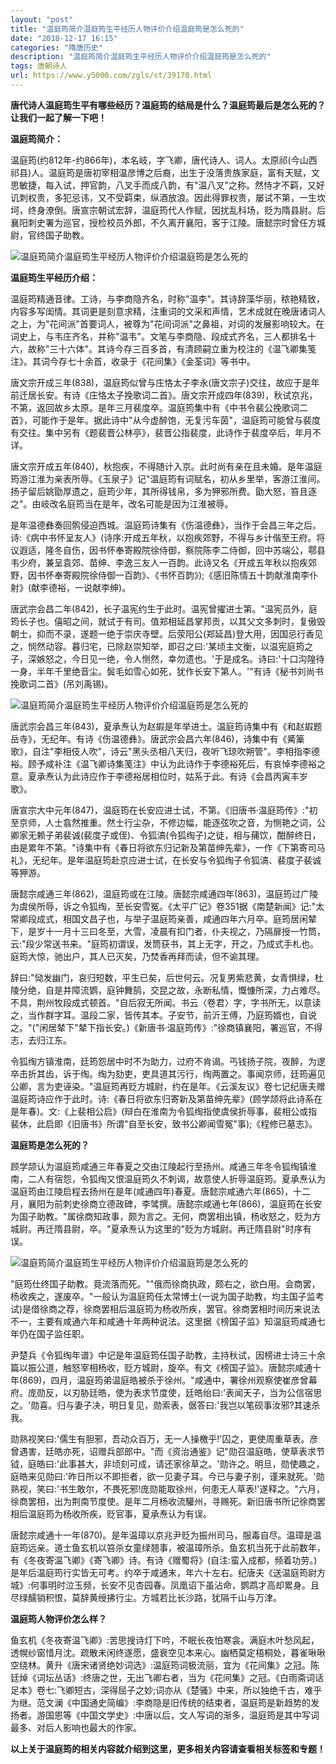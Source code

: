 ```yaml
---
layout: "post"
title: "温庭筠简介温庭筠生平经历人物评价介绍温庭筠是怎么死的"
date: "2018-12-17 16:15"
categories: "隋唐历史"
description: "温庭筠简介温庭筠生平经历人物评价介绍温庭筠是怎么死的"
tags: 唐朝诗人
url: https://www.y5000.com/zgls/st/39170.html
---
```






**唐代诗人温庭筠生平有哪些经历？温庭筠的结局是什么？温庭筠最后是怎么死的？让我们一起了解一下吧！**

 **温庭筠简介：**

温庭筠(约812年-约866年)，本名岐，字飞卿，唐代诗人、词人。太原祁(今山西祁县)人。温庭筠是唐初宰相温彦博之后裔，出生于没落贵族家庭，富有天赋，文思敏捷，每入试，押官韵，八叉手而成八韵，有"温八叉"之称。然恃才不羁，又好讥刺权贵，多犯忌讳，又不受羁束，纵酒放浪。因此得罪权贵，屡试不第，一生坎坷，终身潦倒。唐宣宗朝试宏辞，温庭筠代人作赋，因扰乱科场，贬为隋县尉。后襄阳刺史署为巡官，授检校员外郎，不久离开襄阳，客于江陵。唐懿宗时曾任方城尉，官终国子助教。

![温庭筠简介温庭筠生平经历人物评价介绍温庭筠是怎么死的](https://img.y5000.com/uploads/allimg/181224/09daa2afb137e3a8425af2996f83df45.jpg)

 **温庭筠生平经历介绍：**

温庭筠精通音律。工诗，与李商隐齐名，时称"温李"。其诗辞藻华丽，秾艳精致，内容多写闺情。其词更是刻意求精，注重词的文采和声情，艺术成就在晚唐诸词人之上，为"花间派"首要词人，被尊为"花间词派"之鼻祖，对词的发展影响较大。在词史上，与韦庄齐名，并称"温韦"。文笔与李商隐、段成式齐名，三人都排名十六，故称"三十六体"。其诗今存三百多首，有清顾嗣立重为校注的《温飞卿集笺注》。其词今存七十余首，收录于《花间集》《金荃词》等书中。

唐文宗开成三年(838)，温庭筠似曾与庄恪太子李永(唐文宗子)交往，故应于是年前迁居长安。有诗《庄恪太子挽歌词二首》。唐文宗开成四年(839)，秋试京兆，不第，返回故乡太原。是年三月裴度卒。温庭筠集中有《中书令裴公挽歌词二首》，可能作于是年。据此诗中"从今虚醉饱，无复污车茵"，温庭筠可能曾与裴度有交往。集中另有《题裴晋公林亭》，裴晋公指裴度，此诗作于裴度卒后，年月不详。

唐文宗开成五年(840)，秋抱疾，不得随计入京。此时尚有亲在且未婚。是年温庭筠游江淮为亲表所辱。《玉泉子》记"温庭筠有词赋名，初从乡里举，客游江淮间。扬子留后姚勖厚遗之，庭筠少年，其所得钱帛，多为狎邪所费。勖大怒，笞且逐之"。由岐改名庭筠当在是年，改名可能是因为江淮被辱。

是年温德彝奏回鹘侵迫西城。温庭筠诗集有《伤温德彝》，当作于会昌三年之后。诗:《病中书怀呈友人》(诗序:开成五年秋，以抱疾郊野，不得与乡计偕至王府。将议遐适，隆冬自伤，因书怀奉寄殿院徐侍御，察院陈李二侍御，回中苏端公，鄠县韦少府，兼呈袁郊、苗绅、李逸三友人一百韵。此诗又名《开成五年秋以抱疾郊野，因书怀奉寄殿院徐侍御一百韵》、《书怀百韵》);《感旧陈情五十韵献淮南李仆射》(献李德裕，一说献李绅)。

唐武宗会昌二年(842)，长子温宪约生于此时。温宪曾擢进士第。"温宪员外，庭筠长子也。僖昭之间，就试于有司。值郑相延昌掌邦贡，以其父文多刺时，复傲毁朝士，抑而不录，遂题一绝于崇庆寺壁。后荥阳公(郑延昌)登大用，因国忌行香见之，悯然动容。暮归宅，已除赵崇知举，即召之曰:'某顷主文衡，以温宪庭筠之子，深嫉怒之，今日见一绝，令人恻然，幸勿遗也。'于是成名。诗曰:'十口沟隍待一身，半年千里绝音尘。鬓毛如雪心如死，犹作长安下第人。'"有诗《秘书刘尚书挽歌词二首》(吊刘禹锡)。

![温庭筠简介温庭筠生平经历人物评价介绍温庭筠是怎么死的](https://img.y5000.com/uploads/allimg/181224/7450d4fce6bb165cd4d102302e58b2f6.jpg)

唐武宗会昌三年(843)，夏承焘认为赵嘏是年举进士。温庭筠诗集中有《和赵嘏题岳寺》，无纪年。有诗《伤温德彝》。唐武宗会昌六年(846)，诗集中有《觱篥歌》，自注"李相伎人吹"，诗云"黑头丞相八天归，夜听飞琼吹朔管"。李相指李德裕。顾予咸补注《温飞卿诗集笺注》中认为此诗作于李德裕死后，有哀悼李德裕之意。夏承焘认为此诗应作于李德裕居相位时，姑系于此。有诗《会昌丙寅丰岁歌》。

唐宣宗大中元年(847)，温庭筠在长安应进士试，不第。《旧唐书·温庭筠传》:"初至京师，人士翕然推重。然士行尘杂，不修边幅，能逐弦吹之音，为恻艳之词，公卿家无赖子弟裴诚(裴度子或侄)、令狐滈(令狐绹子)之徒，相与蒱饮，酣醉终日，由是累年不第。"诗集中有《春日将欲东归记新及第苗绅先辈》，一作《下第寄司马礼》，无纪年。是年温庭筠赴京应进士试，在长安与令狐绹子令狐滈、裴度子裴诚等狎游。

唐懿宗咸通三年(862)，温庭筠或在江陵。唐懿宗咸通四年(863)，温庭筠过广陵为虞侯所辱，诉之令狐绹，至长安雪冤。《太平广记》卷351据《南楚新闻》记:"太常卿段成式，相国文昌子也，与举子温庭筠亲善，咸通四年六月卒。庭筠居闲辇下，是岁十一月十三曰冬至，大雪，凌晨有扣门者，仆夫视之，乃隔扉授一竹筒，云:"段少常送书来。"庭筠初谓误，发筒获书，其上无字，开之，乃成式手札也。庭筠大惊，驰出户，其人已灭矣，乃焚香再拜而读，但不谕其理。

辞曰:"恸发幽门，哀归短数，平生已矣，后世何云。况复男紫悲黄，女青惧绿，杜陵分绝，自是井障流鹦，庭钟舞鹄，交昆之故，永断私情，慨慷所深，力占难尽。不具，荆州牧段成式顿首。"自后寂无所闻。书云〈卷君〉字，字书所无，以意读之，当作群字耳。温段二家，皆传其本。子安节，前沂王傅，乃庭筠婿也，自说之。"("闲居辇下"辇下指长安。)《新唐书·温庭筠传》:"徐商镇襄阳，署巡官，不得志，去归江东。

令狐绹方镇淮南，廷筠怨居中时不为助力，过府不肯谒。丐钱扬子院，夜醉，为逻卒击折其齿，诉于绹。绹为劾吏，吏具道其污行，绹两置之。事闻京师，廷筠遍见公卿，言为吏诬染。"温庭筠再贬方城尉，约在是年。《云溪友议》卷七记纪唐夫赠温庭筠诗应作于此时。诗:《春日将欲东归寄新及第苗绅先辈》(顾学颉将此诗系在是年春)。文:《上裴相公启》(辩白在淮南为令狐绹指使虞侯折辱事，裴相公或指裴休，此启即《旧唐书》所谓"自至长安，致书公卿闻雪冤"事);《程修已墓志》。

 **温庭筠是怎么死的？**

顾学颉认为温庭筠咸通三年春夏之交由江陵起行至扬州。咸通三年冬令狐绹镇淮南，二人有宿怨，令狐绹又恨温庭筠久不刺谒，故意使人折辱温庭筠。夏承焘认为温庭筠由江陵启程去扬州在是年(咸通四年)春夏。唐懿宗咸通六年(865)，十二月，襄阳为前刺史徐商立德政碑，李骘撰。唐懿宗咸通七年(866)，温庭筠在长安为国子助教。"属徐商知政事，颇为言之。无何，商罢相出镇，杨收怒之，贬为方城尉。再迁隋县尉，卒。"夏承焘认为这里的"贬为方城尉。再迁隋县尉"时序有误。

![温庭筠简介温庭筠生平经历人物评价介绍温庭筠是怎么死的](https://img.y5000.com/uploads/allimg/181224/ed49cbba085406d4a6c0c3da622c85e3.jpg)

"庭筠仕终国子助教。竟流落而死。""俄而徐商执政，颇右之，欲白用。会商罢，杨收疾之，遂废卒。"一般认为温庭筠任太常博士(一说为国子助教，均主国子监考试)是借徐商之荐，徐商罢相后温庭筠为杨收所疾，罢官。徐商罢相时间历来说法不一，主要有咸通六年和咸通十年两种说法。这里据《榜国子监》知温庭筠咸通七年仍在国子监任职。

尹楚兵《令狐绹年谱》中记是年温庭筠任国子助教，主持秋试，因榜进士诗三十余篇以振公道，触怒宰相杨收，贬方城尉，旋卒。有文《榜国子监》。唐懿宗咸通十年(869)，四月，温庭筠弟温庭皓被杀于徐州。"咸通中，署徐州观察使崔彦曾幕府。庞勋反，以刃胁廷皓，使为表求节度使，廷皓绐曰:'表闻天子，当为公信宿思之。'勋喜。归与妻子决，明日复见，勋索表，倨答曰:'我岂以笔砚事汝邪?其速杀我。

勋熟视笑曰:'儒生有胆邪，吾动众百万，无一人操檄乎!'囚之，更使周重草表。彦曾遇害，廷皓亦死，诏赠兵部郎中。"而《资治通鉴》记"勋召温庭皓，使草表求节钺，庭皓曰:'此事甚大，非顷刻可成，请还家徐草之。'勋许之。明旦，勋使趣之，庭皓来见勋曰:'昨日所以不即拒者，欲一见妻子耳。今已与妻子别，谨来就死。'勋熟视，笑曰:'书生敢尔，不畏死邪!庞勋能取徐州，何患无人草表!'遂释之。"六月，徐商罢相，出为荆南节度使。是年二月杨收流驩州，寻赐死。新旧唐书所记徐商罢相后温庭筠为杨收所疾，贬官事，夏承焘认为有误。

唐懿宗咸通十一年(870)。是年温璋以京兆尹贬为振州司马，服毒自尽。温璋是温庭筠远亲。道士鱼玄机以笞杀女童绿翘事，被温璋所杀。鱼玄机当死于此前数年，有《冬夜寄温飞卿》《寄飞卿》诗。有诗《赠蜀将》(自注:蛮入成都，频着功劳。)是年后温庭筠行实皆无可考。约卒于咸通末，年六十左右。纪唐夫《送温庭筠尉方城》:何事明时泣玉频，长安不见杏园春。凤凰诏下虽沾命，鹦鹉才高却累身。且尽绿醹销积恨，莫辞黄绶拂行尘。方城若比长沙路，犹隔千山与万津。

 **温庭筠人物评价怎么样？**

鱼玄机《冬夜寄温飞卿》:苦思搜诗灯下吟，不眠长夜怕寒衾。满庭木叶愁风起，透幌纱窗惜月沈。疏散未闲终遂愿，盛衰空见本来心。幽栖莫定梧桐处，暮雀啾啾空绕林。黄升《唐宋诸贤绝妙词选》:温庭筠词极流丽，宜为《花间集》之冠。陈廷焯《词坛丛话》:终唐之世，无出飞卿右者，当为《花间集》之冠。《白雨斋词话足本》卷七:飞卿短古，深得屈子之妙;词亦从《楚骚》中来，所以独绝千古，难乎为继。范文澜《中国通史简编》:李商隐是旧传统的结束者，温庭筠是新趋势的发扬者。游国恩等《中国文学史》:中唐以后，文人写词的渐多，温庭筠是其中写词最多、对后人影响也最大的作家。

 **以上关于温庭筠的相关内容就介绍到这里，更多相关内容请查看相关标签和专题！**
